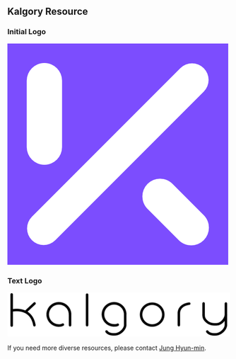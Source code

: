 ## Kalgory Resource


### Initial Logo
![Logo-Initial](https://github.com/kalgory/Resource/blob/main/Logo-Initial-Background.png)

### Text Logo
![Logo-Initial](https://github.com/kalgory/Resource/blob/main/Logo-Text(Black).png)


If you need more diverse resources, please contact [Jung Hyun-min](jung@hyunmin.dev).
